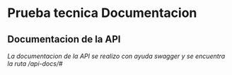 # Prueba tecnica Documentacion

## Documentacion de la API

*La documentacion de la API se realizo con ayuda swagger y se encuentra la ruta /api-docs/#*

